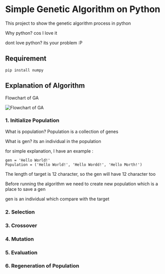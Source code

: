# Simple Genetic Algorithm on Python
This project to show the genetic algorithm process in python

Why python? cos I love it

dont love python? its your problem :P

## Requirement
```
pip install numpy
```

## Explanation of Algorithm
Flowchart of GA

![Flowchart of GA](https://cdn-images-1.medium.com/max/1600/1*HP8JVxlJtOv14rGLJfXEzA.png)

### 1. Initialize Population
What is population? Population is a collection of genes

What is gen? its an individual in the population

for simple explanation, I have an example :
``` 
gen = 'Hello World!'
Population = ('Hello World!', 'Hello Wordd!', 'Hello Morth!')
````
The length of target is 12 character, so the gen will have 12 character too

Before running the algorithm we need to create new population which is a place to save a gen


gen is an individual which compare with the target



### 2. Selection

### 3. Crossover

### 4. Mutation

### 5. Evaluation

### 6. Regeneration of Population
